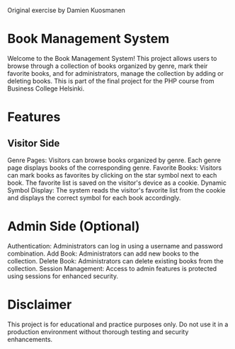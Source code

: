 Original exercise by Damien Kuosmanen

# Book Management System
Welcome to the Book Management System! This project allows users to browse through a collection of books organized by genre, mark their favorite books, and for administrators, manage the collection by adding or deleting books. This is part of the final project for the PHP course from Business College Helsinki.

# Features
## Visitor Side
Genre Pages: Visitors can browse books organized by genre. Each genre page displays books of the corresponding genre.
Favorite Books: Visitors can mark books as favorites by clicking on the star symbol next to each book. The favorite list is saved on the visitor's device as a cookie.
Dynamic Symbol Display: The system reads the visitor's favorite list from the cookie and displays the correct symbol for each book accordingly.

# Admin Side (Optional)
Authentication: Administrators can log in using a username and password combination.
Add Book: Administrators can add new books to the collection.
Delete Book: Administrators can delete existing books from the collection.
Session Management: Access to admin features is protected using sessions for enhanced security.

# Disclaimer
This project is for educational and practice purposes only.
Do not use it in a production environment without thorough testing and security enhancements.


